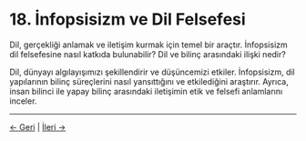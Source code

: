 # 18. İnfopsisizm ve Dil Felsefesi

Dil, gerçekliği anlamak ve iletişim kurmak için temel bir araçtır. İnfopsisizm dil felsefesine nasıl katkıda bulunabilir? Dil ve bilinç arasındaki ilişki nedir?

Dil, dünyayı algılayışımızı şekillendirir ve düşüncemizi etkiler. İnfopsisizm, dil yapılarının bilinç süreçlerini nasıl yansıttığını ve etkilediğini araştırır. Ayrıca, insan bilinci ile yapay bilinç arasındaki iletişimin etik ve felsefi anlamlarını inceler.

---
<div class="navigation-links">
<a href="../17_İnfopsisizm_ve_Hesaplama/" class="nav-link prev-link">← Geri</a> | <a href="../19_Anlam_Üzerine_Genişletilmiş_Düşünceler/" class="nav-link next-link">İleri →</a>
</div>
